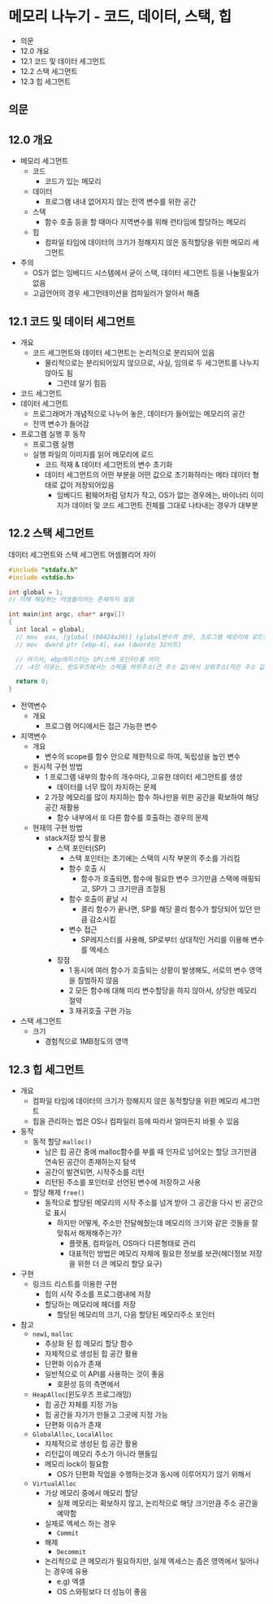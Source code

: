 # 메모리 나누기 - 코드, 데이터, 스택, 힙

- 의문
- 12.0 개요
- 12.1 코드 및 데이터 세그먼트
- 12.2 스택 세그먼트
- 12.3 힙 세그먼트

## 의문

## 12.0 개요

- 메모리 세그먼트
  - 코드
    - 코드가 있는 메모리
  - 데이터
    - 프로그램 내내 없어지지 않는 전역 변수를 위한 공간
  - 스택
    - 함수 호출 등을 할 때마다 지역변수를 위해 런타임에 할당하는 메모리
  - 힙
    - 컴파일 타임에 데이터의 크기가 정해지지 않은 동적할당을 위한 메모리 세그먼트
- 주의
  - OS가 없는 임베디드 시스템에서 굳이 스택, 데이터 세그먼트 등을 나눌필요가 없음
  - 고급언어의 경우 세그먼테이션을 컴파일러가 알아서 해줌

## 12.1 코드 및 데이터 세그먼트

- 개요
  - 코드 세그먼트와 데이터 세그먼트는 논리적으로 분리되어 있음
    - 물리적으로는 분리되어있지 않으므로, 사실, 임의로 두 세그먼트를 나누지 않아도 됨
      - 그런데 알기 힘듬
- 코드 세그먼트
- 데이터 세그먼트
  - 프로그래머가 개념적으로 나누어 놓은, 데이터가 들어있는 메모리의 공간
  - 전역 변수가 들어감
- 프로그램 실행 후 동작
  - 프로그램 실행
  - 실행 파일의 이미지를 읽어 메모리에 로드
    - 코드 적재 & 데이터 세그먼트의 변수 초기화
    - 데이터 세그먼트의 어떤 부분을 어떤 값으로 초기화하라는 메타 데이터 형태로 값이 저장되어있음
      - 임베디드 펌웨어처럼 덩치가 작고, OS가 없는 경우에는, 바이너리 이미지가 데이터 및 코드 세그먼트 전체를 그대로 나타내는 경우가 대부분

## 12.2 스택 세그먼트

데이터 세그먼트와 스택 세그먼트 어셈블리어 차이

```c
#include "stdafx.h"
#include <stdio.h>

int global = 1;
// 이에 해당하는 어셈블리어는 존재하지 않음

int main(int argc, char* argv[])
{
  int local = global;
  // mov  eax, [global (00424a30)] (global변수의 경우, 프로그램 메모리에 로드할 때, 메모리에 직접 이니셜라이징)
  // mov  dword ptr [ebp-4], eax (dword는 32비트)

  // 여기서, ebp레지스터는 SP(스택 포인터)를 의미
  // -4인 이유는, 윈도우즈에서는 스택을 하위주소(큰 주소 값)에서 상위주소(작은 주소 값)로 증가되도록 만들었기 때문

  return 0;
}
```

- 전역변수
  - 개요
    - 프로그램 어디에서든 접근 가능한 변수
- 지역변수
  - 개요
    - 변수의 scope를 함수 안으로 제한적으로 하여, 독립성을 높인 변수
  - 원시적 구현 방법
    - 1 프로그램 내부의 함수의 개수마다, 고유한 데이터 세그먼트를 생성
      - 데이터를 너무 많이 차지하는 문제
    - 2 가장 메모리를 많이 차지하는 함수 하나만을 위한 공간을 확보하여 해당 공간 재활용
      - 함수 내부에서 또 다른 함수를 호출하는 경우의 문제
  - 현재의 구현 방법
    - stack저장 방식 활용
      - 스택 포인터(SP)
        - 스택 포인터는 초기에는 스택의 시작 부분의 주소를 가리킴
        - 함수 호출 시
          - 함수가 호출되면, 함수에 필요한 변수 크기만큼 스택에 매핑되고, SP가 그 크기만큼 조절됨
        - 함수 호출이 끝날 시
          - 콜리 함수가 끝나면, SP를 해당 콜리 함수가 할당되어 있던 만큼 감소시킴
        - 변수 접근
          - SP레지스터를 사용해, SP로부터 상대적인 거리를 이용해 변수를 엑세스
      - 장점
        - 1 동시에 여러 함수가 호출되는 상황이 발생해도, 서로의 변수 영역을 침범하지 않음
        - 2 모든 함수에 대해 미리 변수할당을 하지 않아서, 상당한 메모리 절약
        - 3 재귀호출 구현 가능
- 스택 세그먼트
  - 크기
    - 경험적으로 1MB정도의 영역

## 12.3 힙 세그먼트

- 개요
  - 컴파일 타임에 데이터의 크기가 정해지지 않은 동적할당을 위한 메모리 세그먼트
  - 힙을 관리하는 법은 OS나 컴파일러 등에 따라서 얼마든지 바뀔 수 있음
- 동작
  - 동적 할당 `malloc()`
    - 남은 힙 공간 중에 malloc함수를 부를 때 인자로 넘어오는 할당 크기만큼 연속된 공간이 존재하는지 탐색
    - 공간이 발견되면, 시작주소를 리턴
    - 리턴된 주소를 포인터로 선언된 변수에 저장하고 사용
  - 할당 해제 `free()`
    - 동적으로 할당된 메모리의 시작 주소를 넘겨 받아 그 공간을 다시 빈 공간으로 표시
      - 하지만 어떻게, 주소만 전달해줬는데 메모리의 크기와 같은 것들을 잘 맞춰서 해제해주는가?
        - 플랫폼, 컴파일러, OS마다 다른형태로 관리
        - 대표적인 방법은 메모리 자체에 필요한 정보를 보관(헤더정보 저장을 위한 더 큰 메모리 할당 요구)
- 구현
  - 링크드 리스트를 이용한 구현
    - 힙의 시작 주소를 프로그램내에 저장
    - 할당하는 메모리에 헤더를 저장
      - 할당된 메모리의 크기, 다음 할당된 메모리주소 포인터
- 참고
  - `new1`, `malloc`
    - 추상화 된 힙 메모리 할당 함수
    - 자체적으로 생성된 힙 공간 활용
    - 단편화 이슈가 존재
    - 일반적으로 이 API를 사용하는 것이 좋음
      - 호환성 등의 측면에서
  - `HeapAlloc`(윈도우즈 프로그래밍)
    - 힙 공간 자체를 지정 가능
    - 힙 공간을 자기가 만들고 그곳에 지정 가능
    - 단편화 이슈가 존재
  - `GlobalAlloc`, `LocalAlloc`
    - 자체적으로 생성된 힙 공간 활용
    - 리턴값이 메모리 주소가 아니라 핸들임
    - 메모리 lock이 필요함
      - OS가 단편화 작업을 수행하는것과 동시에 이루어지기 않기 위해서
  - `VirtualAlloc`
    - 가상 메모리 중에서 메모리 할당
      - 실제 메모리는 확보하지 않고, 논리적으로 해당 크기만큼 주소 공간을 예약함
    - 실제로 엑세스 하는 경우
      - `Commit`
    - 해제
      - `Decommit`
    - 논리적으로 큰 메모리가 필요하지만, 실제 엑세스는 좁은 영역에서 일어나는 경우에 유용
      - e.g) 엑셀
      - OS 스와핑보다 더 성능이 좋음

